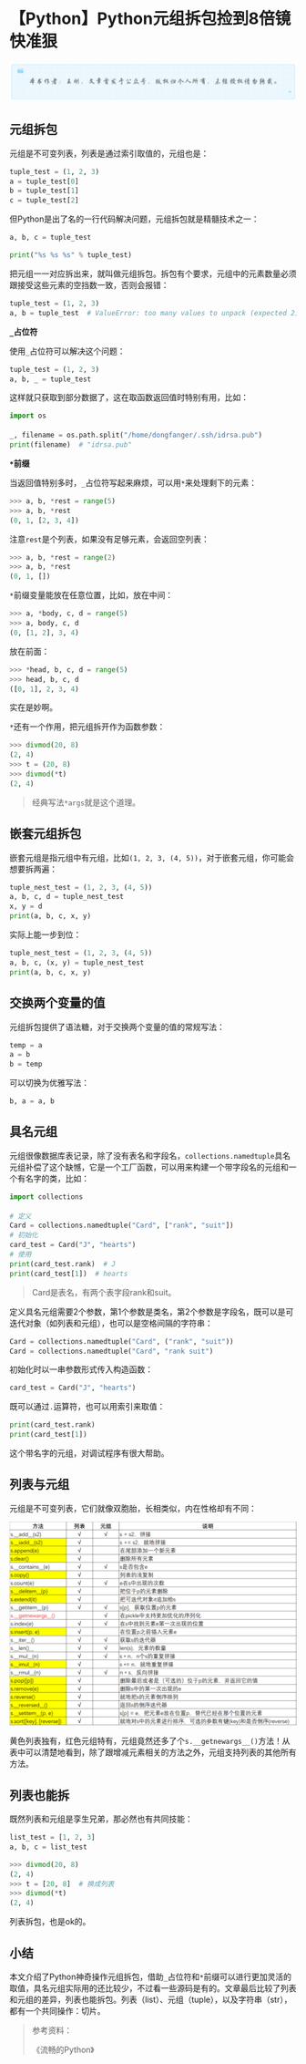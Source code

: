 # 【Python】Python元组拆包捡到8倍镜快准狠
![](../wanggang.png)


## 元组拆包

元组是不可变列表，列表是通过索引取值的，元组也是：

```python
tuple_test = (1, 2, 3)
a = tuple_test[0]
b = tuple_test[1]
c = tuple_test[2]
```

但Python是出了名的一行代码解决问题，元组拆包就是精髓技术之一：

```python
a, b, c = tuple_test
```

```python
print("%s %s %s" % tuple_test)
```

把元组一一对应拆出来，就叫做元组拆包。拆包有个要求，元组中的元素数量必须跟接受这些元素的空挡数一致，否则会报错：

```python
tuple_test = (1, 2, 3)
a, b = tuple_test  # ValueError: too many values to unpack (expected 2)
```

**`_`占位符**

使用`_`占位符可以解决这个问题：

```python
tuple_test = (1, 2, 3)
a, b, _ = tuple_test
```

这样就只获取到部分数据了，这在取函数返回值时特别有用，比如：

```python
import os

_, filename = os.path.split("/home/dongfanger/.ssh/idrsa.pub")
print(filename)  # "idrsa.pub"
```

**`*`前缀**

当返回值特别多时，`_`占位符写起来麻烦，可以用`*`来处理剩下的元素：

```python
>>> a, b, *rest = range(5)
>>> a, b, *rest
(0, 1, [2, 3, 4])
```

注意`rest`是个列表，如果没有足够元素，会返回空列表：

```python
>>> a, b, *rest = range(2)
>>> a, b, *rest
(0, 1, [])
```

`*`前缀变量能放在任意位置，比如，放在中间：

```python
>>> a, *body, c, d = range(5)
>>> a, body, c, d
(0, [1, 2], 3, 4)
```

放在前面：
```python
>>> *head, b, c, d = range(5)
>>> head, b, c, d
([0, 1], 2, 3, 4)
```

实在是妙啊。

`*`还有一个作用，把元组拆开作为函数参数：

```python
>>> divmod(20, 8)
(2, 4)
>>> t = (20, 8)
>>> divmod(*t)
(2, 4)
```

> 经典写法`*args`就是这个道理。

## 嵌套元组拆包

嵌套元组是指元组中有元组，比如`(1, 2, 3, (4, 5))`，对于嵌套元组，你可能会想要拆两遍：

```python
tuple_nest_test = (1, 2, 3, (4, 5))
a, b, c, d = tuple_nest_test
x, y = d
print(a, b, c, x, y)
```

实际上能一步到位：

```python
tuple_nest_test = (1, 2, 3, (4, 5))
a, b, c, (x, y) = tuple_nest_test
print(a, b, c, x, y)
```

## 交换两个变量的值

元组拆包提供了语法糖，对于交换两个变量的值的常规写法：

```python
temp = a
a = b
b = temp
```

可以切换为优雅写法：

```python
b, a = a, b
```

## 具名元组

元组很像数据库表记录，除了没有表名和字段名，`collections.namedtuple`具名元组补偿了这个缺憾，它是一个工厂函数，可以用来构建一个带字段名的元组和一个有名字的类，比如：

```python
import collections

# 定义
Card = collections.namedtuple("Card", ["rank", "suit"])
# 初始化
card_test = Card("J", "hearts")
# 使用
print(card_test.rank)  # J
print(card_test[1])  # hearts
```

> Card是表名，有两个表字段rank和suit。

定义具名元组需要2个参数，第1个参数是类名，第2个参数是字段名，既可以是可迭代对象（如列表和元组），也可以是空格间隔的字符串：

```python
Card = collections.namedtuple("Card", ("rank", "suit"))
Card = collections.namedtuple("Card", "rank suit")
```

初始化时以一串参数形式传入构造函数：

```python
card_test = Card("J", "hearts")
```

既可以通过`.`运算符，也可以用索引来取值：

```python
print(card_test.rank)
print(card_test[1])
```

这个带名字的元组，对调试程序有很大帮助。

## 列表与元组

元组是不可变列表，它们就像双胞胎，长相类似，内在性格却有不同：

![](002011-【Python】Python元组拆包捡到8倍镜快准狠/image-20210206123611811.png)

黄色列表独有，红色元组特有，元组竟然还多了个`s.__getnewargs__()`方法！从表中可以清楚地看到，除了跟增减元素相关的方法之外，元组支持列表的其他所有方法。

## 列表也能拆

既然列表和元组是孪生兄弟，那必然也有共同技能：

```python
list_test = [1, 2, 3]
a, b, c = list_test
```

```python
>>> divmod(20, 8)
(2, 4)
>>> t = [20, 8]  # 换成列表
>>> divmod(*t)
(2, 4)
```

列表拆包，也是ok的。

## 小结

本文介绍了Python神奇操作元组拆包，借助`_`占位符和`*`前缀可以进行更加灵活的取值，具名元组实际用的还比较少，不过看一些源码是有的。文章最后比较了列表和元组的差异，列表也能拆包。列表（list）、元组（tuple），以及字符串（str），都有一个共同操作：切片。

> 参考资料：
>
> 《流畅的Python》

